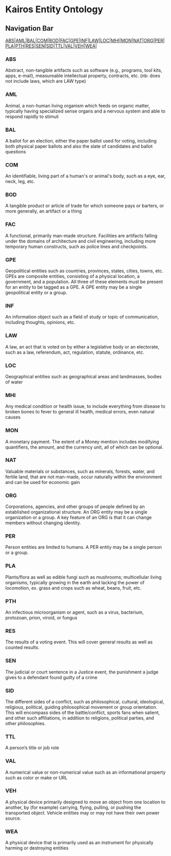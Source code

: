 # Kairos Entity Ontology

## Navigation Bar
[ABS](#ABS)|[AML](#AML)|[BAL](#BAL)|[COM](#COM)|[BOD](#BOD)|[FAC](#FAC)|[GPE](#GPE)|[INF](#INF)|[LAW](#LAW)|[LOC](#LOC)|[MHI](#MHI)|[MON](#MON)|[NAT](#NAT)|[ORG](#ORG)|[PER](#PER)|[PLA](#PLA)|[PTH](#PTH)|[RES](#RES)|[SEN](#SEN)|[SID](#SID)|[TTL](#TTL)|[VAL](#VAL)|[VEH](#VEH)|[WEA](#WEA)|

### ABS
Abstract, non-tangible artifacts such as software (e.g., programs, tool kits, apps, e-mail), measureable intellectual property, contracts, etc. (nb: does not include laws, which are LAW type)

### AML
Animal, a non-human living organism which feeds on organic matter, typically having specialized sense organs and a nervous system and able to respond rapidly to stimuli

### BAL
A ballot for an election, either the paper ballot used for voting, including both physical paper ballots and also the slate of candidates and ballot questions

### COM
An identifiable, living part of a human's or animal's body, such as a eye, ear, neck, leg, etc.

### BOD
A tangible product or article of trade for which someone pays or barters, or more generally, an artifact or a thing

### FAC
A functional, primarily man-made structure. Facilities are artifacts falling under the domains of architecture and civil engineering, including more temporary human constructs, such as police lines and checkpoints.

### GPE
Geopolitical entities such as countries, provinces, states, cities, towns, etc. GPEs are composite entities, consisting of a physical location, a government, and a population. All three of these elements must be present for an entity to be tagged as a GPE. A GPE entity may be a single geopolitical entity or a group.

### INF
An information object such as a field of study or topic of communication, including thoughts, opinions, etc.

### LAW
A law, an act that is voted on by either a legislative body or an electorate, such as a law, referendum, act, regulation, statute, ordinance, etc.

### LOC
Geographical entities such as geographical areas and landmasses, bodies of water

### MHI
Any medical condition or health issue, to include everything from disease to broken bones to fever to general ill health, medical errors, even natural causes

### MON
A monetary payment. The extent of a Money mention includes modifying quantifiers, the amount, and the currency unit, all of which can be optional.

### NAT
Valuable materials or substances, such as minerals, forests, water, and fertile land, that are not man-made, occur naturally within the environment and can be used for economic gain

### ORG
Corporations, agencies, and other groups of people defined by an established organizational structure. An ORG entity may be a single organization or a group. A key feature of an ORG is that it can change members without changing identity.

### PER
Person entities are limited to humans. A PER entity may be a single person or a group.

### PLA
Plants/flora as well as edible fungi such as mushrooms; multicellular living organisms, typically growing in the earth and  lacking the power of locomotion, ex. grass and crops such as wheat, beans, fruit, etc.

### PTH
An infectious microorganism or agent, such as a virus, bacterium, protozoan, prion, viroid, or fungus

### RES
The results of a voting event.  This will cover general results as well as counted results.

### SEN
The judicial or court sentence in a Justice event, the punishment a judge gives to a defendant found guilty of a crime

### SID
The different sides of a conflict, such as  philosophical, cultural, ideological, religious, political, guiding philosophical movement or group orientation.  This will encompass sides of the battle/conflict, sports fans when salient, and other such affiliations, in addition to religions, political parties, and other philosophies.

### TTL
A person’s title or job role

### VAL
A numerical value or non-numerical value such as an informational property such as color or make or URL

### VEH
A physical device primarily designed to move an object from one location to another, by (for example) carrying, flying, pulling, or pushing the transported object. Vehicle entities may or may not have their own power source.

### WEA
A physical device that is primarily used as an instrument for physically harming or destroying entities
